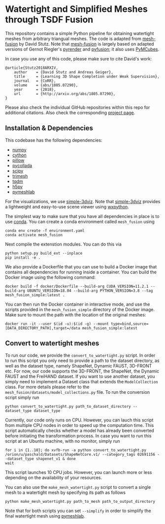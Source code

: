 # Watertight and Simplified Meshes through TSDF Fusion

This repository contains a simple Python pipeline for obtaining watertight
meshes from arbitrary triangual meshes. The code is adapted from
[mesh-fusion](https://github.com/davidstutz/mesh-fusion) by David Stutz. Note
that [mesh-fusion](https://github.com/davidstutz/mesh-fusion) is largely based
on adapted versions of Gernot Riegler's
[pyrender](https://github.com/griegler/pyrender) and
[pyfusion](https://github.com/griegler/pyfusion); it also uses
[PyMCubes](https://github.com/pmneila/PyMCubes).

In case you use any of this code, please make sure to cite David's work:

    @article{Stutz2018ARXIV,
        author    = {David Stutz and Andreas Geiger},
        title     = {Learning 3D Shape Completion under Weak Supervision},
        journal   = {CoRR},
        volume    = {abs/1805.07290},
        year      = {2018},
        url       = {http://arxiv.org/abs/1805.07290},
    }

Please also check the individual GitHub repositories within this repo for
additional citations.  Also check the corresponding [project
page](http://davidstutz.de/projects/shape-completion/).


## Installation & Dependencies

This codebase has the following dependencies:

- [numpy](https://numpy.org/doc/stable/user/install.html)
- [cython](https://cython.readthedocs.io/en/latest/src/quickstart/build.html)
- [pillow](https://pillow.readthedocs.io/en/stable/installation.html)
- [pycollada](https://pycollada.readthedocs.io/en/latest/install.html)
- [scipy](https://scipy.org/install/)
- [trimesh](https://github.com/mikedh/trimesh)
- [tqdm](https://github.com/tqdm/tqdm)
- [h5py](https://www.h5py.org/)
- [pymeshlab](https://pymeshlab.readthedocs.io/en/latest/)

For the visualizations, we use [simple-3dviz](http://simple-3dviz.com).
Note that
[simple-3dviz](http://simple-3dviz.com) provides a lightweight and easy-to-use
scene viewer using [wxpython](https://www.wxpython.org/). 

The simplest way to make sure that you have all dependencies in place is to use
[conda](https://docs.conda.io/projects/conda/en/4.6.1/index.html). You can
create a conda environment called ```mesh_fusion``` using
```
conda env create -f environment.yaml
conda activate mesh_fusion
```

Next compile the extenstion modules. You can do this via
```
python setup.py build_ext --inplace
pip install -e .
```

We also provide a Dockerfile that you can use to build a Docker image that contains all
dependencies for running inside a container. You can build the Docker image using the
following command:
```
docker build -f docker/Dockerfile --build-arg CUDA_VERSION=11.2.1 --build-arg UBUNTU_VERSION=18.04 --build-arg PYTHON_VERSION=3.8 --tag mesh_fusion_simple:latest .
```

You can then run the Docker container in interactive mode, and use the scripts provided in the
`mesh_fusion_simple` directory of the Docker image. Make sure to mount the path with the 
location of the original meshes:
```
docker run -it --user $(id -u):$(id -g) --mount type=bind,source=[DATA_DIRECTORY_PATH],target=/data mesh_fusion_simple:latest
```


## Convert to watertight meshes

To run our code, we provide the `convert_to_watertight.py` script. In order to
run this script you only need to provide a path to the dataset directory, as
well as the dataset type, namely ShapeNet, Dynamic FAUST, 3D-FRONT etc. For now,
our code supports the 3D-FRONT, the ShapeNet, the Dynamic FAUST and the FreiHAND
dataset. If you want to use another dataset, you simply need to implement a
Dataset class that extends the `ModelCollection` class. For more details please
refer to the `mesh_fusion/datasets/model_collections.py` file. To run the
conversion script simply run
```
python convert_to_watertight.py path_to_dataset_directory --dataset_type dataset_type
```
Currently, our code only runs on CPU. However, you can lauch this script from
multiple CPU nodes in order to speed up the computation time. This script
automatically checks whether a model has already been converted before initiating
the transformation process. In case you want to run this script at an Ubuntu
machine, with no monitor, simply run
```
for i in {1..10}; do xvfb-run -a python convert_to_watertight.py /orion/u/paschald/Datasets/ShapeNetCore.v1/ --category_tags 02691156 --dataset_type shapenet_v1 & done
wait
```
This script launches 10 CPU jobs. However, you can launch more or less
depending on the availability of your resources.

You can also use the `make_mesh_watertight.py` script to convert a single mesh
to a watertight mesh by specifying its path as follows
```
python make_mesh_watertight.py path_to_mesh path_to_output_directory
```

Note that for both scripts you can set `--simplify` in order to simplify the
final watertight mesh using
[pymeshlab](https://pymeshlab.readthedocs.io/en/latest/).
